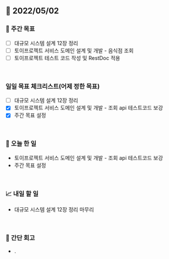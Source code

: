 ## 📅 2022/05/02


### 👏 주간 목표

- [ ] 대규모 시스템 설계 12장 정리
- [ ] 토이프로젝트 서비스 도메인 설계 및 개발 - 음식점 조회
- [ ] 토이프로젝트 테스트 코드 작성 및 RestDoc 적용

<br/>

### 일일 목표 체크리스트(어제 정한 목표)

- [ ] 대규모 시스템 설계 12장 정리
- [x] 토이프로젝트 서비스 도메인 설계 및 개발 - 조회 api 테스트코드 보강
- [x] 주간 목표 설정

<br/>

### 💯 오늘 한 일

- 토이프로젝트 서비스 도메인 설계 및 개발 - 조회 api 테스트코드 보강
- 주간 목표 설정

<br/>

### 📈 내일 할 일

- 대규모 시스템 설계 12장 정리 마무리

<br/>

### 🤔 간단 회고

- .




 




 








